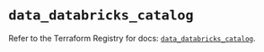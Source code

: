 # `data_databricks_catalog`

Refer to the Terraform Registry for docs: [`data_databricks_catalog`](https://registry.terraform.io/providers/databricks/databricks/1.49.1/docs/data-sources/catalog).
